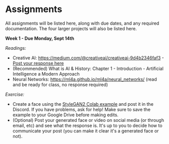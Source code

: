 # Assignments #

All assignments will be listed here, along with due dates, and any required documentation.
The four larger projects will also be listed here.

**Week 1 - Due Monday, Sept 14th**

*Readings:*

* Creative AI: https://medium.com/@creativeai/creativeai-9d4b2346faf3 - [Post your response here](https://docs.google.com/document/d/1w8jeIuuJKWnsXEtVGnN12yoCLtXhg_nX-Q1M7Ld6OuI/edit?usp=sharing)
* (Recommended) What is AI & History: Chapter 1 - Introduction - Artificial Intelligence a Modern Approach
* Neural Networks: https://ml4a.github.io/ml4a/neural_networks/ (read and be ready for class, no response required)

*Exercise:*

* Create a face using the [StyleGAN2 Colab example](https://colab.research.google.com/gist/mangtronix/e19e0c4025fb20e26b7f83990780f0a0/stylegan2-google-colab-example.ipynb)
and post it in the Discord. If you have problems, ask for help! Make sure to save the example to your Google Drive before making edits.
* (Optional) Post your generated face or video on social media (or through email, etc) and see what the response is.
It's up to you to decide how to communicate your post (you can make it clear it's a generated face or not).

